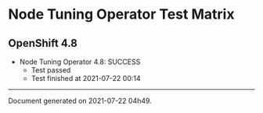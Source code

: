 
Node Tuning Operator Test Matrix
================================

OpenShift 4.8
-------------


* Node Tuning Operator 4.8: SUCCESS
  - Test passed
  - Test finished at 2021-07-22 00:14


---
Document generated on 2021-07-22 04h49.

